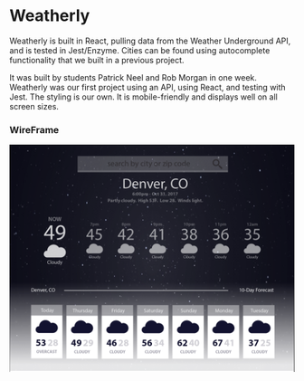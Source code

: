 # Weatherly 

Weatherly is built in React, pulling data from the Weather Underground API, and is tested in Jest/Enzyme.  Cities can be found using autocomplete functionality that we built in a previous project.

It was built by students Patrick Neel and Rob Morgan in one week.  Weatherly was our first project using an API, using React, and testing with Jest.  The styling is our own.  It is mobile-friendly and displays well on all screen sizes.

### WireFrame
![Mock](./lib/assets/mock.png)
